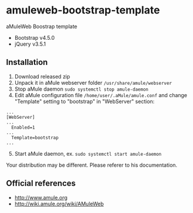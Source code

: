 # amuleweb-bootstrap-template
aMuleWeb Boostrap template
* Bootstrap v4.5.0
* jQuery v3.5.1

## Installation
1. Download released zip
2. Unpack it in aMule webserver folder `/usr/share/amule/webserver`
3. Stop aMule daemon `sudo systemctl stop amule-daemon`
3. Edit aMule configuration file `/home/user/.aMule/amule.conf` and change "Template" setting to "bootstrap" in "WebServer" section:
```
...
[WebServer]
...
  Enabled=1
...
  Template=bootstrap
...
```
5. Start aMule daemon, ex. `sudo systemctl start amule-daemon`

Your distribution may be different. Please referer to his documentation.

## Official references
* http://www.amule.org
* http://wiki.amule.org/wiki/AMuleWeb
